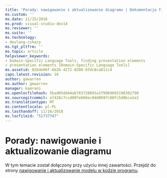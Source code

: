 ```yaml
---
title: 'Porady: nawigowanie i aktualizowanie diagramu | Dokumentacja firmy Microsoft'
ms.custom: ''
ms.date: 11/15/2016
ms.prod: visual-studio-dev14
ms.reviewer: ''
ms.suite: ''
ms.technology:
- devlang-csharp
ms.tgt_pltfrm: ''
ms.topic: article
helpviewer_keywords:
- Domain-Specific Language Tools, finding presentation elements
- presentation elements [Domain-Specific Language Tools]
ms.assetid: 02bde06f-6b2b-4272-8208-8fdc8ca811cd
caps.latest.revision: 16
author: gewarren
ms.author: gewarren
manager: kamrani
ms.openlocfilehash: 5bad05dd44ab783720893a1f9969695198302790
ms.sourcegitcommit: af428c7ccd007e668ec0dd8697c88fc5d8bca1e2
ms.translationtype: MT
ms.contentlocale: pl-PL
ms.lasthandoff: 11/16/2018
ms.locfileid: "51737747"
---
```

# <a name="how-to-navigate-and-update-a-diagram"></a>Porady: nawigowanie i aktualizowanie diagramu
W tym temacie został dołączony przy użyciu innej zawartości. Przejdź do strony [nawigowanie i aktualizowanie modelu w kodzie programu](../modeling/navigating-and-updating-a-model-in-program-code.md).